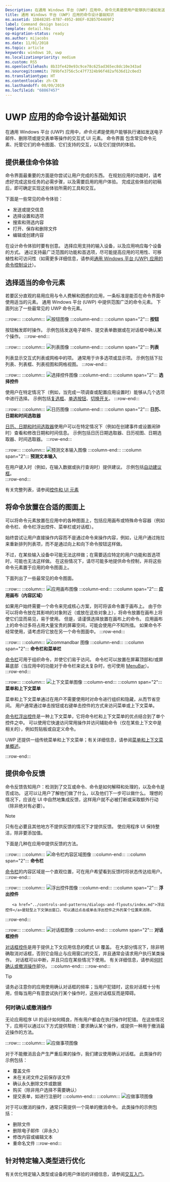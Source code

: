 ```yaml
---
Description: 在通用 Windows 平台 (UWP) 应用中，命令元素是使用户能够执行诸如发送电子邮件、删除项或提交表单等操作的交互式 UI 元素。
title: 通用 Windows 平台 (UWP) 应用的命令设计基础知识
ms.assetid: 1DB48285-07B7-4952-80EF-02B57D4469F2
label: Command design basics
template: detail.hbs
op-migration-status: ready
ms.author: mijacobs
ms.date: 11/01/2018
ms.topic: article
keywords: windows 10, uwp
ms.localizationpriority: medium
ms.custom: RS5
ms.openlocfilehash: 8b33fe420e93c9ce78c625ad365ec8dc10e343ad
ms.sourcegitcommit: 789bfe3756c5c47f7324b96f482af636d12c0ed3
ms.translationtype: HT
ms.contentlocale: zh-CN
ms.lasthandoff: 08/09/2019
ms.locfileid: "68867457"
---
```

# <a name="command-design-basics-for-uwp-apps"></a>UWP 应用的命令设计基础知识

在通用 Windows 平台 (UWP) 应用中，*命令元素*是使用户能够执行诸如发送电子邮件、删除项或提交表单等操作的交互式 UI 元素。 命令界面  包含常见命令元素、托管它们的命令图面、它们支持的交互，以及它们提供的体验。

## <a name="provide-the-best-command-experience"></a>提供最佳命令体验

命令界面最重要的方面是你尝试让用户完成的东西。 在规划应用的功能时，请考虑好完成这些任务的必需步骤，以及需要启用的用户体验。 完成这些体验的初稿后，即可确定实现这些体验所需的工具和交互。

下面是一些常见的命令体验：

- 发送或提交信息
- 选择设置和选项
- 搜索和筛选内容
- 打开、保存和删除文件
- 编辑或创建内容

在设计命令体验时要有创意。 选择应用支持的输入设备，以及应用响应每个设备的方式。 通过支持最广泛范围的功能和首选项，尽可能提高应用的可用性、可移植性和可访问性（如需更多详细信息，请参阅[通用 Windows 平台 (UWP) 应用的命令控制设计](../controls-and-patterns/commanding.md)）。



<!--
When designing a command interface, the most important decision is choosing what a user can do. To plan the right type of interactions, focus on your app - consider the user experiences you want to enable, and what steps users will need to take. Once you decide what you want users to accomplish, then you can provide them the tools to do so.
-->

## <a name="choose-the-right-command-elements"></a>选择适当的命令元素

若要区分直观的易用应用与令人费解和困惑的应用，一条标准是能否在命令界面中使用适当的元素。 通用 Windows 平台 (UWP) 中提供范围广泛的命令元素。 下面列出了一些最常见的 UWP 命令元素。

:::row:::
    :::column:::
![按钮图像](images/commanding/thumbnail-button.svg)
    :::column-end:::
    :::column span="2":::
<b>按钮</b>

<a href="../controls-and-patterns/buttons.md" style="text-decoration:none">按钮</a>触发即时操作。 示例包括发送电子邮件、提交表单数据或在对话框中确认某个操作。
:::row-end:::

:::row:::
    :::column:::
![列表图像](images/commanding/thumbnail-list.svg)
    :::column-end:::
    :::column span="2":::
<b>列表</b>

<a href="../controls-and-patterns/lists.md" style="text-decoration:none">列表</a>显示交互式列表或网格中的项。 通常用于许多选项或显示项。 示例包括下拉列表、列表框、列表视图和网格视图。
:::row-end:::

:::row:::
    :::column:::
![选择控件图像](images/commanding/thumbnail-selection.svg)
    :::column-end:::
    :::column span="2":::
<b>选择控件</b>

使用户在特定情况下（例如，当完成一项调查或配置应用设置时）能够从几个选项中进行选择。 示例包括<a href="../controls-and-patterns/checkbox.md">复选框</a>、<a href="../controls-and-patterns/radio-button.md">单选按钮</a>、<a href="../controls-and-patterns/toggles.md">切换开关</a>。
:::row-end:::

:::row:::
    :::column:::
![日历图像](images/commanding/thumbnail-calendar.svg)
    :::column-end:::
    :::column span="2":::
<b>日历、日期和时间选取器</b>

<a href="../controls-and-patterns/date-and-time.md">日历、日期和时间选取器</a>使用户可以在特定情况下（例如在创建事件或设置闹钟时）查看和修改日期和时间信息。 示例包括日历日期选取器、日历视图、日期选取器、时间选取器。
:::row-end:::

:::row:::
    :::column:::
![预测文本输入图像](images/commanding/thumbnail-autosuggest.svg)
    :::column-end:::
    :::column span="2":::
<b>预测文本输入</b>

在用户键入时（例如，在输入数据或执行查询时）提供建议。 示例包括<a href="../controls-and-patterns/auto-suggest-box.md">自动建议框</a>。<br>
:::row-end:::

有关完整列表，请参阅[控件和 UI 元素](../controls-and-patterns/index.md)

## <a name="place-commands-on-the-right-surface"></a>将命令放置在合适的图面上

可以将命令元素放置在应用中的各种图面上，包括应用画布或特殊命令容器（例如命令栏、命令栏浮出控件、菜单栏或对话框）。

始终尝试让用户直接操作内容而不是通过命令来操作内容，例如，让用户通过拖拉来重新排列列表项，而不是通过向上和向下命令按钮这样做。 

不过，在某些输入设备中可能无法这样做；在需要适应特定的用户功能和首选项时，可能也无法这样做。 在这些情况下，请尽可能多地提供命令控制，并将这些命令元素置于应用的命令图面上。

下面列出了一些最常见的命令图面。

:::row:::
    :::column:::
![应用画布图像](images/commanding/thumbnail-canvas.svg)
    :::column-end:::
    :::column span="2":::
<b>应用画布（内容区域）</b>

如果用户始终需要一个命令来完成核心方案，则可将该命令置于画布上。 由于你可以将命令放在其影响的对象附近（或放在这些对象上），将命令放置在画布上将使它们显而易见，易于使用。 但是，请谨慎选择放置在画布上的命令。 应用画布上的命令过多将占用大量宝贵的屏幕空间，可能会使用户不知所措。 如果命令不经常使用，请考虑将它放在另一个命令图面中。
:::row-end:::

:::row:::
    :::column:::
![commandbar 图像](images/commanding/thumbnail-commandbar.svg)
    :::column-end:::
    :::column span="2":::
<b>命令栏和菜单栏</b>

<a href="../controls-and-patterns/app-bars.md">命令栏</a>可用于组织命令，并使它们易于访问。 命令栏可以放置在屏幕顶部和/或屏幕底部（当应用中的功能对于命令栏来说太复杂时，也可使用 <a href="../controls-and-patterns/menus.md#create-a-menu-bar">MenuBar</a>）。
:::row-end:::

:::row:::
    :::column:::
![上下文菜单图像](images/commanding/thumbnail-contextmenu.svg)
    :::column-end:::
    :::column span="2":::
<b>菜单和上下文菜单</b>

<p>菜单和上下文菜单通过在用户不需要使用时对命令进行组织和隐藏，从而节省空间。 用户通常通过单击按钮或右键单击控件的方式来访问菜单或上下文菜单。</p> 

<p><a href="../controls-and-patterns/command-bar-flyout.md">命令栏浮出控件</a>是一种上下文菜单，它将命令栏和上下文菜单的优点结合到了单个控件之中。 可以使用它快速访问常用操作并访问辅助命令（仅在某些上下文中是相关的），例如剪贴板或自定义命令。</p>

<p>UWP 还提供一组传统菜单和上下文菜单；有关详细信息，请参阅<a href="../controls-and-patterns/menus.md">菜单和上下文菜单概述</a>。</p>
:::row-end:::

## <a name="provide-command-feedback"></a>提供命令反馈 

命令反馈告知用户：检测到了交互或命令、命令是如何解释和处理的，以及命令是否成功。 这可以让用户了解他们做了什么，以及他们下一步可以做什么。 理想的情况下，应该在 UI 中自然地集成反馈，这样用户就不必被打断或采取额外行动（除非绝对有必要）。

> [!NOTE]
> 只有在必要且其他地方不提供反馈的情况下才提供反馈。 使应用程序 UI 保持整洁，除非要添加值。

下面是几种在应用中提供反馈的方法。

:::row:::
    :::column:::
![命令栏内容区域图像](images/commanding/thumbnail-commandbar2.svg)
    :::column-end:::
    :::column span="2":::
<b>命令栏</b>

<a href="../controls-and-patterns/app-bars.md">命令栏</a>的内容区域是一个直观位置，可在用户希望看到反馈时将状态传达给用户。
:::row-end:::

:::row:::
    :::column:::
![浮出控件图像](images/commanding/thumbnail-flyout.svg)
    :::column-end:::
    :::column span="2":::
<b>浮出控件</b>

       <a href="../controls-and-patterns/dialogs-and-flyouts/index.md">浮出控件</a>是轻型上下文弹出窗口，可以通过点击或单击浮出控件之外的某个位置来消除。
:::row-end:::

:::row:::
    :::column:::
![对话框图像](images/commanding/thumbnail-dialog.svg)
    :::column-end:::
    :::column span="2":::
<b>对话框控件</b>

<a href="../controls-and-patterns/dialogs-and-flyouts/index.md">对话框控件</a>是用于提供上下文应用信息的模式 UI 覆盖。 在大部分情况下，除非明确取消对话框，否则它会阻止与应用窗口的交互，并且通常会请求用户执行某类操作。 对话框可以中断，并且只应在某些情况下使用。 有关详细信息，请参阅[何时确认或撤消操作](#when-to-confirm-or-undo-actions)部分。
    :::column-end:::
:::row-end:::

> [!TIP]
> 请务必注意你的应用使用确认对话框的频率；当用户犯错时，这些对话框十分有用，但每当用户有意尝试执行某个操作时，这些对话框反而是障碍。

### <a name="when-to-confirm-or-undo-actions"></a>何时确认或撤消操作

无论应用程序 UI 的设计如何精良，所有用户都会在执行操作时犯错。 在这些情况下，应用可以通过以下方式提供帮助：要求确认某个操作，或提供一种用于撤消最近操作的方法。

:::row:::
    :::column:::
![应做事项图像](images/do.svg)

对于不能撤消且会产生严重后果的操作，我们建议使用确认对话框。 此类操作的示例包括：
-   覆盖文件
-   未在关闭文件之前保存该文件
-   确认永久删除文件或数据
-   购买（除非用户选择不需要确认）
-   提交表单，如进行注册时
    :::column-end:::
    :::column:::
![应做事项图像](images/do.svg)

对于可以撤消的操作，通常只需提供一个简单的撤消命令。 此类操作的示例包括：
-   删除文件
-   删除电子邮件（非永久）
-   修改内容或编辑文本
-   重命名文件
:::row-end:::

##  <a name="optimize-for-specific-input-types"></a>针对特定输入类型进行优化

有关优化特定输入类型或设备的用户体验的详细信息，请参阅[交互入门](../input/index.md)。

